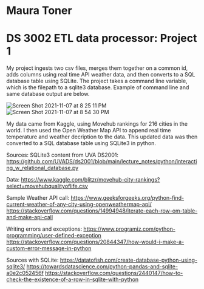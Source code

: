 # Maura Toner
# DS 3002 ETL data processor: Project 1

My project ingests two csv files, merges them together on a common id, adds columns using real time API weather data, and then converts to a SQL database table using SQLite.
The project takes a command line variable, which is the filepath to a sqlite3 database. Example of command line and same database output are below.

![Screen Shot 2021-11-07 at 8 25 11 PM](https://user-images.githubusercontent.com/57843918/140674080-2dcdfb89-9cef-4d2f-bc14-df387df767fa.png)
![Screen Shot 2021-11-07 at 8 54 30 PM](https://user-images.githubusercontent.com/57843918/140674085-4acfc696-65ce-401b-a205-fc7bf3acbf1c.png)

My data came from Kaggle, using Movehub rankings for 216 cities in the world. I then used the Open Weather Map API to append real time temperature and weather decription to the data. This updated data was then converted to a SQL database table using SQLite3 in python.

Sources:
   SQLite3 content from UVA DS2001: https://github.com/UVADS/ds2001/blob/main/lecture_notes/python/interacting_w_relational_database.py
   
   Data: https://www.kaggle.com/blitzr/movehub-city-rankings?select=movehubqualityoflife.csv
   
   Sample Weather API call: https://www.geeksforgeeks.org/python-find-current-weather-of-any-city-using-openweathermap-api/
    https://stackoverflow.com/questions/14994948/iterate-each-row-om-table-and-make-api-call
    
  Writing errors and exceptions:
    https://www.programiz.com/python-programming/user-defined-exception
    https://stackoverflow.com/questions/20844347/how-would-i-make-a-custom-error-message-in-python
    
  Sources with SQLite:
    https://datatofish.com/create-database-python-using-sqlite3/
    https://towardsdatascience.com/python-pandas-and-sqlite-a0e2c052456f
    https://stackoverflow.com/questions/2440147/how-to-check-the-existence-of-a-row-in-sqlite-with-python
